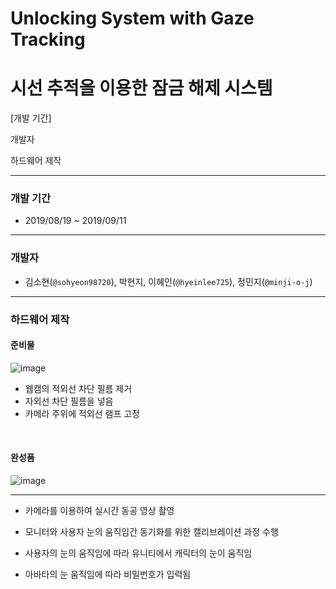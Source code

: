 # Unlocking System with Gaze Tracking
# 시선 추적을 이용한 잠금 해제 시스템

[개발 기간]

개발자

하드웨어 제작


---
### 개발 기간

- 2019/08/19 ~ 2019/09/11
---
### 개발자

- 김소현(`@sohyeon98720`), 박현지, 이혜인(`@hyeinlee725`), 정민지(`@minji-o-j`) 
--- 
### 하드웨어 제작
#### 준비물
![image](https://user-images.githubusercontent.com/45448731/75803052-1aec8180-5dc1-11ea-9005-3a1a7a7de31d.png)


- 웹캠의 적외선 차단 필름 제거
- 자외선 차단 필름을 넣음
- 카메라 주위에 적외선 램프 고정
<br>

#### 완성품
![image](https://user-images.githubusercontent.com/45448731/75803296-92baac00-5dc1-11ea-95c0-182f2be12af5.png)

---



- 카메라를 이용하여 실시간 동공 영상 촬영

- 모니터와 사용자 눈의 움직임간 동기화를 위한 캘리브레이션 과정 수행

- 사용자의 눈의 움직임에 따라 유니티에서 캐릭터의 눈이 움직임

- 아바타의 눈 움직임에 따라 비밀번호가 입력됨

